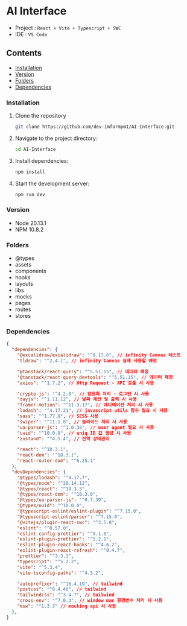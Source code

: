 # AI Interface
- Project : `React + Vite + Typescript + SWC`
- IDE : `VS Code`

## Contents
- [Installation](#Installation)
- [Version](#Version)
- [Folders](#Folders)
- [Dependencies](#Dependencies)

### Installation
1. Clone the repository
    ```sh
    git clone https://github.com/dev-imformpm1/AI-Interface.git
    ```
2. Navigate to the project directory:
    ```sh
    cd AI-Interface
    ```
3. Install dependencies:
    ```sh
    npm install
    ```
4. Start the development server:
    ```sh
    npm run dev
    ```

### Version
- Node 20.13.1
- NPM 10.8.2

### Folders
- @types 
- assets
- components
- hooks
- layouts
- libs
- mocks
- pages
- routes
- stores

### Dependencies
```json
{
  "dependencies": { 
    "@excalidraw/excalidraw": "^0.17.6", // infinity Canvas 테스트
    "tldraw": "^2.4.1", // infinity Canvas 실제 사용할 예정

    "@tanstack/react-query": "^5.51.15", // 데이터 패칭
    "@tanstack/react-query-devtools": "^5.51.15", // 데이터 패칭
    "axios": "^1.7.2", // Http Request - API 호출 시 사용

    "crypto-js": "^4.2.0", // 암호화 처리 - 로그인 시 사용
    "dayjs": "^1.11.12", // 날짜 계산 및 출력 시 사용
    "framer-motion": "^11.3.17", // 애니메이션 처리 시 사용
    "lodash": "^4.17.21", // javascript utils 함수 필요 시 사용
    "sass": "^1.77.8", // SCSS 사용
    "swiper": "^11.1.8", // 슬라이드 처리 시 사용
    "ua-parser-js": "^1.0.38", // user agent 필요 시 사용
    "uuid": "^10.0.0", // uniq ID 값 생성 시 사용
    "zustand": "^4.5.4", // 전역 상태관리

    "react": "^18.3.1",
    "react-dom": "^18.3.1",
    "react-router-dom": "^6.25.1"
  },
  "devDependencies": {
    "@types/lodash": "^4.17.7",
    "@types/node": "^20.14.12",
    "@types/react": "^18.3.3",
    "@types/react-dom": "^18.3.0",
    "@types/ua-parser-js": "^0.7.39",
    "@types/uuid": "^10.0.0",
    "@typescript-eslint/eslint-plugin": "^7.15.0",
    "@typescript-eslint/parser": "^7.15.0",
    "@vitejs/plugin-react-swc": "^3.5.0",
    "eslint": "^8.57.0",
    "eslint-config-prettier": "^9.1.0",
    "eslint-plugin-prettier": "^5.2.1",
    "eslint-plugin-react-hooks": "^4.6.2",
    "eslint-plugin-react-refresh": "^0.4.7",
    "prettier": "^3.3.3",
    "typescript": "^5.2.2",
    "vite": "^5.3.4",
    "vite-tsconfig-paths": "^4.3.2",

    "autoprefixer": "^10.4.19", // tailwind
    "postcss": "^8.4.40", // tailwind
    "tailwindcss": "^3.4.7", // tailwind
    "cross-env": "^7.0.3", // window mac 환경변수 처리 시 사용
    "msw": "^1.3.3" // mocking api 시 사용
  },
}
```